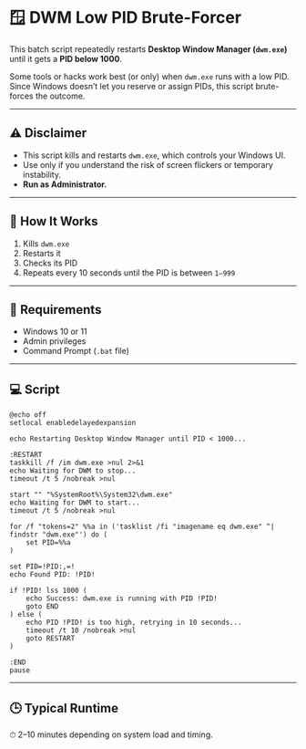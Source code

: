 <h1>🪟 DWM Low PID Brute-Forcer</h1>

<p>This batch script repeatedly restarts <strong>Desktop Window Manager (<code>dwm.exe</code>)</strong> until it gets a <strong>PID below 1000</strong>.</p>

<p>Some tools or hacks work best (or only) when <code>dwm.exe</code> runs with a low PID. Since Windows doesn’t let you reserve or assign PIDs, this script brute-forces the outcome.</p>

<hr>

<h2>⚠️ Disclaimer</h2>

<ul>
  <li>This script kills and restarts <code>dwm.exe</code>, which controls your Windows UI.</li>
  <li>Use only if you understand the risk of screen flickers or temporary instability.</li>
  <li><strong>Run as Administrator.</strong></li>
</ul>

<hr>

<h2>📄 How It Works</h2>

<ol>
  <li>Kills <code>dwm.exe</code></li>
  <li>Restarts it</li>
  <li>Checks its PID</li>
  <li>Repeats every 10 seconds until the PID is between <code>1–999</code></li>
</ol>

<hr>

<h2>🧰 Requirements</h2>

<ul>
  <li>Windows 10 or 11</li>
  <li>Admin privileges</li>
  <li>Command Prompt (<code>.bat</code> file)</li>
</ul>

<hr>

<h2>💻 Script</h2>

<pre><code>@echo off
setlocal enabledelayedexpansion

echo Restarting Desktop Window Manager until PID &lt; 1000...

:RESTART
taskkill /f /im dwm.exe &gt;nul 2&gt;&amp;1
echo Waiting for DWM to stop...
timeout /t 5 /nobreak &gt;nul

start "" "%SystemRoot%\System32\dwm.exe"
echo Waiting for DWM to start...
timeout /t 5 /nobreak &gt;nul

for /f "tokens=2" %%a in ('tasklist /fi "imagename eq dwm.exe" ^| findstr "dwm.exe"') do (
    set PID=%%a
)

set PID=!PID:,=!
echo Found PID: !PID!

if !PID! lss 1000 (
    echo Success: dwm.exe is running with PID !PID!
    goto END
) else (
    echo PID !PID! is too high, retrying in 10 seconds...
    timeout /t 10 /nobreak &gt;nul
    goto RESTART
)

:END
pause
</code></pre>

<hr>

<h2>🕒 Typical Runtime</h2>

<p>⏱ 2–10 minutes depending on system load and timing.</p>
